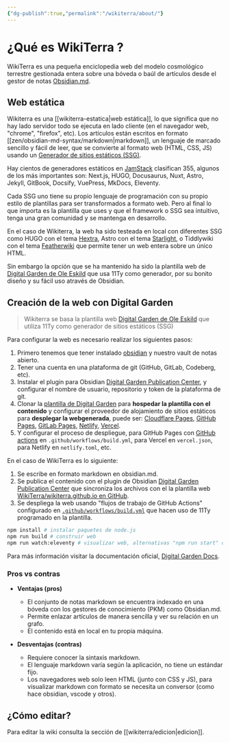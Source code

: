 ```yaml
---
{"dg-publish":true,"permalink":"/wikiterra/about/"}
---
```



# ¿Qué es WikiTerra ?

WikiTerra es una pequeña enciclopedia web del modelo cosmológico terrestre gestionada entera sobre una bóveda o baúl de artículos desde el gestor de notas [Obsidian.md](https://obsidian.md/).

## Web estática

Wikiterra es una [[wikiterra-estatica\|web estática]], lo que significa que no hay lado servidor todo se ejecuta en lado cliente (en el navegador web, "chrome", "firefox", etc). Los artículos están escritos en formato [[zen/obsidian-md-syntax/markdown\|markdown]], un lenguaje de marcado sencillo y fácil de leer, que se convierte al formato web (HTML, CSS, JS) usando un [Generador de sitios estáticos (SSG)](https://en.wikipedia.org/wiki/Static_site_generator).

Hay cientos de generadores estáticos en [JamStack](https://jamstack.org/generators/) clasifican 355, algunos de los más importantes son: Next.js, HUGO, Docusaurus, Nuxt, Astro, Jekyll, GitBook, Docsify, VuePress, MkDocs, Eleventy.

Cada SSG uno tiene su propio lenguaje de programación con su propio estilo de plantillas para ser transformados a formato web. Pero al final lo que importa es la plantilla que uses y que el framework o SSG sea intuitivo, tenga una gran comunidad y se mantenga en desarrollo.

En el caso de Wikiterra, la web ha sido testeada en local con diferentes SSG como HUGO con el tema [Hextra](https://imfing.github.io/hextra/), Astro con el tema [Starlight](https://starlight.astro.build/), o Tiddlywiki con el tema [Featherwiki](https://feather.wiki/) que permite tener un web entera sobre un único HTML.

Sin embargo la opción que se ha mantenido ha sido la plantilla web de [Digital Garden de Ole Eskild](https://github.com/oleeskild/digitalgarden) que usa 11Ty como generador, por su bonito diseño y su fácil uso através de Obsidian.

## Creación de la web con Digital Garden
>
> Wikiterra se basa la plantilla web [Digital Garden de Ole Eskild](https://github.com/oleeskild/digitalgarden) que utiliza 11Ty como generador de sitios estáticos (SSG)

Para configurar la web es necesario realizar los siguientes pasos:

1. Primero tenemos que tener instalado [obsidian](https://obsidian.md/download) y nuestro vault de notas abierto.
2. Tener una cuenta en una plataforma de git (GitHub, GitLab, Codeberg, etc).
3. Instalar el plugin para Obsidian [Digital Garden Publication Center](https://github.com/oleeskild/obsidian-digital-garden), y configurar el nombre de usuario, repositorio y token de la plataforma de git.
4. Clonar la [plantilla de Digital Garden](https://github.com/oleeskild/digitalgarden) para **hospedar la plantilla con el contenido** y configurar el proveedor de alojamiento de sitios estáticos para **desplegar  la webgenerada**, puede ser: [Cloudflare Pages](https://pages.cloudflare.com/), [GitHub Pages](https://pages.github.com/), [GitLab Pages](https://docs.gitlab.com/ee/user/project/pages/), [Netlify](https://www.netlify.com/), [Vercel](https://vercel.com/).
5. Y configurar el proceso de despliegue, para GitHub Pages con [GitHub actions](https://docs.github.com/en/actions) en `.github/workflows/build.yml`, para Vercel en `vercel.json`, para Netlify en `netlify.toml`, etc.

En el caso de WikiTerra es lo siguiente:

1. Se escribe en formato markdown en obsidian.md.
2. Se publica el contenido con el plugin de Obsidian [Digital Garden Publication Center](https://github.com/oleeskild/obsidian-digital-garden) que sincroniza los archivos con el la plantilla web [WikiTerra/wikiterra.github.io en GitHub](https://github.com/Wikiterra/wikiterra.github.io).
3. Se despliega la web usando "flujos de trabajo de GitHub Actions" configurado en [`.github/workflows/build.yml`](https://github.com/Wikiterra/wikiterra.github.io/blob/main/.github/workflows/build.yml) que hacen uso de 11Ty programado en la plantilla.

```bash
npm install # instalar paquetes de node.js
npm run build # construir web
npm run watch:eleventy # visualizar web, alternativas "npm run start" o "npx @11ty/eleventy --serve"
```

Para más información visitar la documentación oficial, [Digital Garden Docs](https://dg-docs.ole.dev/).

### Pros vs contras

- **Ventajas (pros)**
   	- El conjunto de notas markdown se encuentra indexado en una bóveda con los gestores de conocimiento (PKM) como Obsidian.md.
   	- Permite enlazar artículos de manera sencilla y ver su relación en un grafo.
   	- El contenido está en local en tu propia máquina.

- **Desventajas (contras)**
   	- Requiere conocer la sintaxis markdown.
   	- El lenguaje markdown varía según la aplicación, no tiene un estándar fijo.
   	- Los navegadores web solo leen HTML (junto con CSS y JS), para visualizar markdown con formato se necesita un conversor (como hace obsidian, vscode y otros).

## ¿Cómo editar?

Para editar la wiki consulta la sección de [[wikiterra/edicion\|edicion]].
